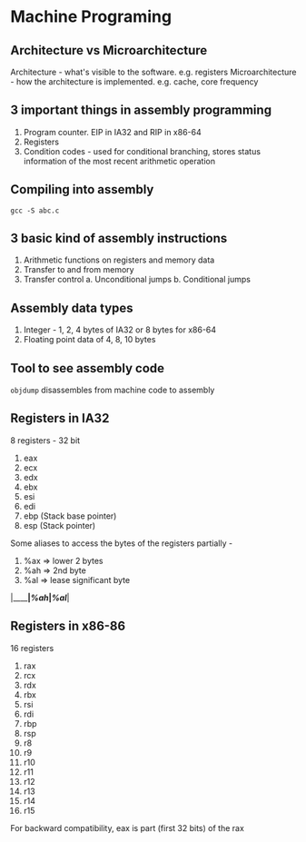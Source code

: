 # Machine Programing

## Architecture vs Microarchitecture

Architecture - what's visible to the software. e.g. registers
Microarchitecture - how the architecture is implemented. e.g. cache, core frequency

## 3 important things in assembly programming

1. Program counter. EIP in IA32 and RIP in x86-64
2. Registers
3. Condition codes - used for conditional branching, stores status information of the most recent arithmetic operation

## Compiling into assembly
```
gcc -S abc.c
```

## 3 basic kind of assembly instructions
1. Arithmetic functions on registers and memory data
2. Transfer to and from memory
3. Transfer control
 a. Unconditional jumps
 b. Conditional jumps

## Assembly data types

1. Integer - 1, 2, 4 bytes of IA32 or 8 bytes for x86-64
2. Floating point data of 4, 8, 10 bytes

## Tool to see assembly code

```objdump``` disassembles from machine code to assembly

## Registers in IA32
8 registers - 32 bit
1. eax
2. ecx
3. edx
4. ebx
5. esi
6. edi
7. ebp (Stack base pointer)
8. esp (Stack pointer)

Some aliases to access the bytes of the registers partially -

1. %ax => lower 2 bytes
2. %ah => 2nd byte
3. %al => lease significant byte

|________|_%ah___|_%al___|

## Registers in x86-86
16 registers
1. rax
2. rcx
3. rdx
4. rbx
5. rsi
6. rdi
7. rbp
8. rsp
9. r8
10. r9
11. r10
12. r11
13. r12
14. r13
15. r14
16. r15

For backward compatibility, eax is part (first 32 bits) of the rax